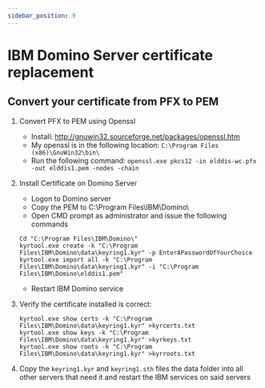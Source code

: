 ```yaml
---
sidebar_position: 9
---
```


# IBM Domino Server certificate replacement

## Convert your certificate from PFX to PEM

1. Convert PFX to PEM using Openssl
	- Install: http://gnuwin32.sourceforge.net/packages/openssl.htm
	- My openssl is in the following location: `C:\Program Files (x86)\GnuWin32\bin\`
	- Run the following command: 
		` openssl.exe pkcs12 -in elddis-wc.pfx -out elddis1.pem -nodes -chain `

2. Install Certificate on Domino Server
	- Logon to Domino server
	- Copy the PEM to C:\Program Files\IBM\Domino\ 
	- Open CMD prompt as administrator and issue the following commands
	```
	Cd "C:\Program Files\IBM\Domino\"
	kyrtool.exe create -k "C:\Program Files\IBM\Domino\data\keyring1.kyr" -p EnterAPasswordOfYourChoice
	kyrtool.exe import all -k "C:\Program Files\IBM\Domino\data\keyring1.kyr" -i "C:\Program Files\IBM\Domino\elddis1.pem"
	```
	- Restart IBM Domino service

3. Verify the certificate installed is correct:
	```
	kyrtool.exe show certs -k "C:\Program Files\IBM\Domino\data\keyring1.kyr" >kyrcerts.txt
	kyrtool.exe show keys -k "C:\Program Files\IBM\Domino\data\keyring1.kyr" >kyrkeys.txt
	kyrtool.exe show roots -k "C:\Program Files\IBM\Domino\data\keyring1.kyr" >kyrroots.txt
	```

4. Copy the `keyring1.kyr` and `keyring1.sth` files the data folder into all other servers that need it and restart the IBM services on said servers
